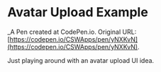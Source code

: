 # Avatar Upload Example
 _A Pen created at CodePen.io. Original URL: [https://codepen.io/CSWApps/pen/yNXKvN](https://codepen.io/CSWApps/pen/yNXKvN).

 Just playing around with an avatar upload UI idea.